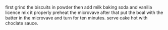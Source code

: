 first grind the biscuits in powder
then add milk baking soda and vanilla licence 
mix it properly
preheat the microvave
after that put the boal with the batter in the microvave and turn for ten minutes.
serve cake hot with choclate sauce.
